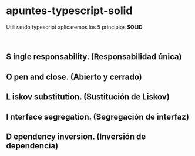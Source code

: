 # apuntes-typescript-solid
Utilizando typescript aplicaremos los 5 principios **SOLID**

<br>

## **S** ingle responsability. (Responsabilidad única)
## **O** pen and close. (Abierto y cerrado)
## **L** iskov substitution. (Sustitución de Liskov)
## **I** nterface segregation. (Segregación de interfaz)
## **D** ependency inversion. (Inversión de dependencia)
